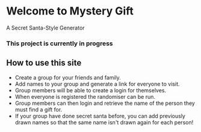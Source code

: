 # Welcome to Mystery Gift
A Secret Santa-Style Generator

### This project is currently in progress

## How to use this site
- Create a group for your friends and family.
- Add names to your group and generate a link for everyone to visit.
- Group members will be able to create a login for themselves.
- When everyone is registered the randomiser can be run.
- Group members can then login and retrieve the name of the person they must find a gift for.
- If your group have done secret santa before, you can add previously drawn names so that the same name isn't drawn again for each person!
